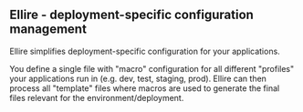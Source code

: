Ellire - deployment-specific configuration management
-----------------------------------------------------

Ellire simplifies deployment-specific configuration for your applications.

You define a single file with "macro" configuration for all different "profiles" your applications run in (e.g. dev,
test, staging, prod). Ellire can then process all "template" files where macros are used to generate the final files
relevant for the environment/deployment.
